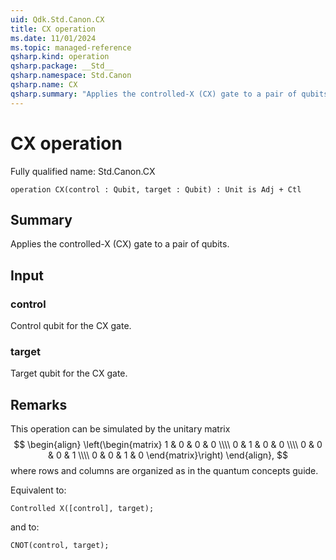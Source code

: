```yaml
---
uid: Qdk.Std.Canon.CX
title: CX operation
ms.date: 11/01/2024
ms.topic: managed-reference
qsharp.kind: operation
qsharp.package: __Std__
qsharp.namespace: Std.Canon
qsharp.name: CX
qsharp.summary: "Applies the controlled-X (CX) gate to a pair of qubits."
---
```


# CX operation

Fully qualified name: Std.Canon.CX

```qsharp
operation CX(control : Qubit, target : Qubit) : Unit is Adj + Ctl
```

## Summary
Applies the controlled-X (CX) gate to a pair of qubits.

## Input
### control
Control qubit for the CX gate.
### target
Target qubit for the CX gate.

## Remarks
This operation can be simulated by the unitary matrix
$$
\begin{align}
    \left(\begin{matrix}
        1 & 0 & 0 & 0 \\\\
        0 & 1 & 0 & 0 \\\\
        0 & 0 & 0 & 1 \\\\
        0 & 0 & 1 & 0
     \end{matrix}\right)
\end{align},
$$
where rows and columns are organized as in the quantum concepts guide.

Equivalent to:
```qsharp
Controlled X([control], target);
```
and to:
```qsharp
CNOT(control, target);
```
